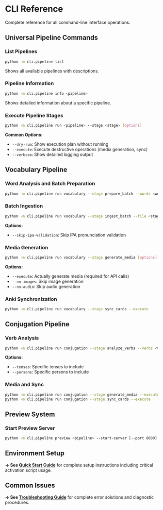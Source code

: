 # CLI Reference

Complete reference for all command-line interface operations.

## Universal Pipeline Commands

### List Pipelines
```bash
python -m cli.pipeline list
```
Shows all available pipelines with descriptions.

### Pipeline Information
```bash
python -m cli.pipeline info <pipeline>
```
Shows detailed information about a specific pipeline.

### Execute Pipeline Stages
```bash
python -m cli.pipeline run <pipeline> --stage <stage> [options]
```

**Common Options:**
- `--dry-run`: Show execution plan without running
- `--execute`: Execute destructive operations (media generation, sync)
- `--verbose`: Show detailed logging output

## Vocabulary Pipeline

### Word Analysis and Batch Preparation
```bash
python -m cli.pipeline run vocabulary --stage prepare_batch --words <word1,word2,...>
```

### Batch Ingestion
```bash
python -m cli.pipeline run vocabulary --stage ingest_batch --file <staging_file>
```

**Options:**
- `--skip-ipa-validation`: Skip IPA pronunciation validation

### Media Generation
```bash
python -m cli.pipeline run vocabulary --stage generate_media [options]
```

**Options:**
- `--execute`: Actually generate media (required for API calls)
- `--no-images`: Skip image generation
- `--no-audio`: Skip audio generation

### Anki Synchronization
```bash
python -m cli.pipeline run vocabulary --stage sync_cards --execute
```

## Conjugation Pipeline

### Verb Analysis
```bash
python -m cli.pipeline run conjugation --stage analyze_verbs --verbs <verb1,verb2,...>
```

**Options:**
- `--tenses`: Specific tenses to include
- `--persons`: Specific persons to include

### Media and Sync
```bash
python -m cli.pipeline run conjugation --stage generate_media --execute
python -m cli.pipeline run conjugation --stage sync_cards --execute
```

## Preview System

### Start Preview Server
```bash
python -m cli.pipeline preview <pipeline> --start-server [--port 8000]
```

## Environment Setup

**→ See [Quick Start Guide](../user/quick_start.md)** for complete setup instructions including critical activation script usage.

## Common Issues

**→ See [Troubleshooting Guide](../user/troubleshooting.md)** for complete error solutions and diagnostic procedures.